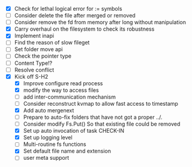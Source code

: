 - [x] Check for lethal logical error for := symbols
- [ ] Consider delete the file after merged or removed
- [ ] Consider remove the fd from memory after long without manipulation
- [x] Carry overhaul on the filesystem to check its robustness
- [x] Implement inapi
- [ ] Find the reason of slow fileget
- [ ] Set folder move api
- [ ] Check the pointer type
- [ ] Content Type!?
- [ ] Resolve conflict
- [x] Kick off S-H2
    - [x] Improve configure read process
    - [x] modify the way to access files
    - [ ] add inter-communication mechanism
    - [ ] Consider reconstruct kvmap to allow fast access to timestamp
    - [x] Add auto mergenext
    - [ ] Prepare to auto-fix folders that have not got a proper ../.
    - [ ] Consider modify Fs.Put() So that existing file could be removed
    - [x] Set up auto invocation of task CHECK-IN
    - [x] Set up logging level
    - [ ] Multi-routine fs functions
    - [x] Set default file name and extension
    - [ ] user meta support

